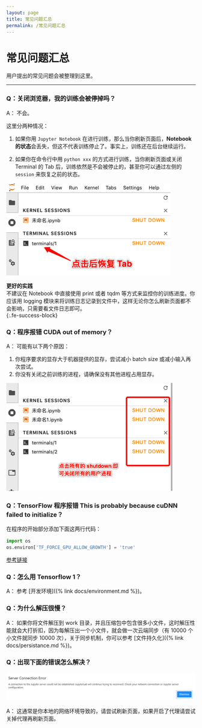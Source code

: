 ```yaml
---
layout: page
title: 常见问题汇总
permalink: /常见问题汇总
---
```


# 常见问题汇总

用户提出的常见问题会被整理到这里。

------

### Q：关闭浏览器，我的训练会被停掉吗？

A： 不会。

这里分两种情况：

1. 如果你用 `Jupyter Notebook` 在进行训练，那么当你刷新页面后，**Notebook 的状态**会丢失，但这不代表训练停止了。事实上，训练还在后台继续运行。

2. 如果你在命令行中用 `python xxx` 的方式进行训练，当你刷新页面或关闭 Terminal 的 Tab 后，训练依然是不会被停止的，甚至你可以通过左侧的 `session` 来恢复之前的状态。

![](/asset/session-terminal-recovery.png)

<div>
<div><strong>更好的实践</strong></div><div>不建议在 Notebook 中直接使用 print 或者 tqdm 等方式来监控你的训练进度。你应该用 logging 模块来将训练日志记录到文件中，这样无论你怎么刷新页面都不会影响，只需要看文件日志即可。</div>
</div>
{:.fe-success-block}

### Q：程序报错 CUDA out of memory？

A： 可能有以下两个原因：

1. 你程序要求的显存大于机器提供的显存，尝试减小 batch size 或减小输入再次尝试。
2. 你没有关闭之前训练的进程，请确保没有其他进程占用显存。

![](/asset/shutdown.png)

### Q：TensorFlow 程序报错 This is probably because cuDNN failed to initialize？

在程序的开始部分添加下面这两行代码：

```python
import os
os.environ['TF_FORCE_GPU_ALLOW_GROWTH'] = 'true'
```

[参考链接](https://stackoverflow.com/questions/53698035/failed-to-get-convolution-algorithm-this-is-probably-because-cudnn-failed-to-in)

### Q：怎么用 Tensorflow 1？

A： 参考 [开发环境]({% link docs/environment.md %})。

### Q：为什么解压很慢？

A： 如果你将文件解压到 work 目录，并且压缩包中包含很多小文件，这时解压性能就会大打折扣，因为每解压出一个小文件，就会做一次云端同步（有 10000 个小文件就同步 10000 次），关于同步机制，你可以参考 [文件持久化]({% link docs/persistance.md %})。

### Q：出现下面的错误怎么解决？

![](/asset/server-connection-error.png)

A： 这通常是你本地的网络环境导致的，请尝试刷新页面，如果开启了代理请尝试关掉代理再刷新页面。
